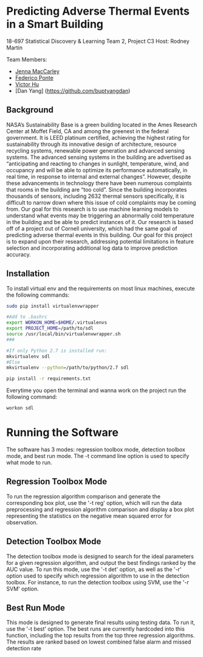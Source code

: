 # Predicting Adverse Thermal Events in a Smart Building

18-697 Statistical Discovery & Learning
Team 2, Project C3
Host: Rodney Martin

Team Members:
* [Jenna MacCarley](https://github.com/jmaccarl)
* [Federico Ponte](https://github.com/fedep3)
* [Victor Hu](https://github.com/vhu)
* [Dan Yang] (https://github.com/buptyangdan)

## Background

NASA’s Sustainability Base is a green building located in the Ames Research Center at Moffet Field, CA and among the greenest in the federal government. It is LEED platinum certified, achieving the highest rating for sustainability through its innovative design of architecture, resource recycling systems, renewable power generation and advanced sensing systems. The advanced sensing systems in the building are advertised as “anticipating and reacting to changes in sunlight, temperature, wind, and occupancy and will be able to optimize its performance automatically, in real time, in response to internal and external changes”. However, despite these advancements in technology there have been numerous complaints that rooms in the building are “too cold”. Since the building incorporates thousands of sensors, including 2632 thermal sensors specifically, it is difficult to narrow down where this issue of cold complaints may be coming from. Our goal for this research is to use machine learning models to understand what events may be triggering an abnormally cold temperature in the building and be able to predict instances of it. Our research is based off of a project out of Cornell university, which had the same goal of predicting adverse thermal events in this building. Our goal for this project is to expand upon their research, addressing potential limitations in feature selection and incorporating additional log data to improve prediction accuracy.

## Installation 

To install virtual env and the requirements on most linux machines, execute the following commands:

```bash
sudo pip install virtualenvwrapper

#Add to .bashrc
export WORKON_HOME=$HOME/.virtualenvs
export PROJECT_HOME=/path/to/sdl
source /usr/local/bin/virtualenvwrapper.sh
###

#If only Python 2.7 is installed run:
mkvirtualenv sdl
#Else
mkvirtualenv --python=/path/to/python/2.7 sdl

pip install -r requirements.txt
```

Everytime you open the terminal and wanna work on the project run the following command:

```bash
workon sdl
```

# Running the Software

The software has 3 modes: regression toolbox mode, detection toolbox mode, and best run mode. The -t command line option is used to specify what mode to run. 

## Regression Toolbox Mode
To run the regression algorithm comparison and generate the corresponding box plot, use the '-t reg' option, which will run the data preprocessing and regression algorithm comparison and display a box plot representing the statistics on the negative mean squared error for observation.

## Detection Toolbox Mode
The detection toolbox mode is designed to search for the ideal parameters for a given regression algorithm, and output the best findings ranked by the AUC value. To run this mode, use the '-t det' option, as well as the '-r' option used to specify which regression algorithm to use in the detection toolbox. For instance, to run the detection toolbox using SVM, use the '-r SVM' option.

## Best Run Mode
This mode is designed to generate final results using testing data. To run it, use the '-t best' option. The best runs are currently hardcoded into this function, including the top results from the top three regression algorithms. The results are ranked based on lowest combined false alarm and missed detection rate



